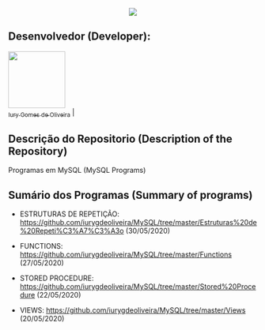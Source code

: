 <p align="center">
  <img src="https://github.com/iurygdeoliveira/MySQL/blob/master/Capa.png">
</p>

## Desenvolvedor (Developer):

[<img src="https://avatars3.githubusercontent.com/u/30157522?s=460&u=30d3397df3e4655b6fa8047ac27052569cf7db78&v=4" width=115><br><sub>Iury Gomes de Oliveira</sub>](https://github.com/iurygdeoliveira) |

## Descrição do Repositorio (Description of the Repository)

Programas em MySQL (MySQL Programs)

## Sumário dos Programas (Summary of programs)

- ESTRUTURAS DE REPETIÇÃO: https://github.com/iurygdeoliveira/MySQL/tree/master/Estruturas%20de%20Repeti%C3%A7%C3%A3o (30/05/2020)

- FUNCTIONS: https://github.com/iurygdeoliveira/MySQL/tree/master/Functions (27/05/2020)

- STORED PROCEDURE: https://github.com/iurygdeoliveira/MySQL/tree/master/Stored%20Procedure (22/05/2020)

- VIEWS: https://github.com/iurygdeoliveira/MySQL/tree/master/Views (20/05/2020)
